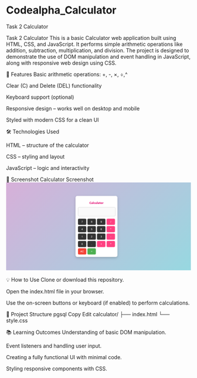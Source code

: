 # Codealpha_Calculator
Task 2 Calculator

Task 2 Calculator This is a basic Calculator web application built using HTML, CSS, and JavaScript. It performs simple arithmetic operations like addition, subtraction, multiplication, and division. The project is designed to demonstrate the use of DOM manipulation and event handling in JavaScript, along with responsive web design using CSS.

🚀 Features Basic arithmetic operations: +, -, ×, ÷,^

Clear (C) and Delete (DEL) functionality

Keyboard support (optional)

Responsive design – works well on desktop and mobile

Styled with modern CSS for a clean UI

🛠️ Technologies Used

HTML – structure of the calculator

CSS – styling and layout

JavaScript – logic and interactivity

📸 Screenshot Calculator Screenshot
![Calculator image](image.png)

💡 How to Use Clone or download this repository.

Open the index.html file in your browser.

Use the on-screen buttons or keyboard (if enabled) to perform calculations.

📂 Project Structure pgsql Copy Edit calculator/ ├── index.html └── style.css

📚 Learning Outcomes Understanding of basic DOM manipulation.

Event listeners and handling user input.

Creating a fully functional UI with minimal code.

Styling responsive components with CSS.
